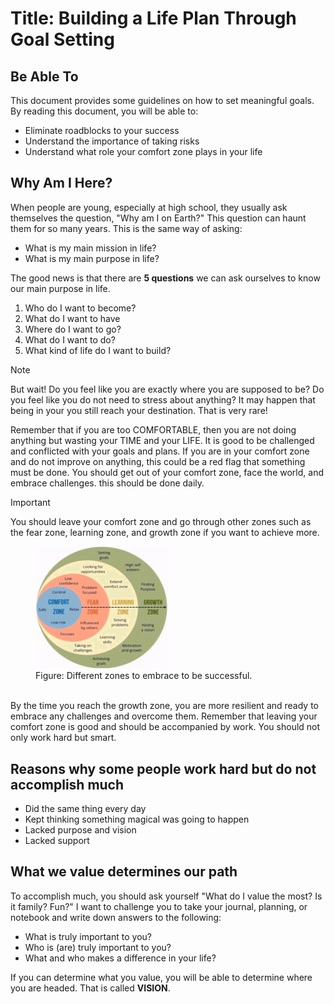 # Title: Building a Life Plan Through Goal Setting

## Be Able To
This document provides some guidelines on how to set meaningful goals. By reading this document, you will be able to:
* Eliminate roadblocks to your success
* Understand the importance of taking risks
* Understand what role your comfort zone plays in your life

## Why Am I Here?
When people are young, especially at high school, they usually ask themselves the question, "Why am I on Earth?" This question can haunt them for so many years. This is the same way of asking:
* What is my main mission in life?
* What is my main purpose in life?
  
The good news is that there are **5 questions** we can ask ourselves to know our main purpose in life.
1. Who do I want to become?
2. What do I want to have
3. Where do I want to go?
4. What do I want to do?
5. What kind of life do I want to build?

> [!NOTE]
> But wait! Do you feel like you are exactly where you are supposed to be? Do you feel like you do not need to stress about anything? It may happen that being in your  you still reach your destination. That is very rare!

Remember that if you are too COMFORTABLE, then you are not doing anything but wasting your TIME and your LIFE. It is good to be challenged and conflicted with your goals and plans.
If you are in your comfort zone and do not improve on anything, this could be a red flag that something must be done. You should get out of your comfort zone, face the world, and embrace challenges. this should be done daily.

> [!IMPORTANT]
> You should leave your comfort zone and go through other zones such as the fear zone, learning zone, and growth zone if you want to achieve more.

<figure>
  <img src="https://github.com/Songonge/Activities/blob/main/docs/ComfortZone.png" width=50% height=50% alt="alt text">
  <figcaption>Figure: Different zones to embrace to be successful.</figcaption>
</figure>
<br>
By the time you reach the growth zone, you are more resilient and ready to embrace any challenges and overcome them.
Remember that leaving your comfort zone is good and should be accompanied by work. You should not only work hard but smart.

## Reasons why some people work hard but do not accomplish much
- Did the same thing every day
- Kept thinking something magical was going to happen
- Lacked purpose and vision
- Lacked support

## What we value determines our path
To accomplish much, you should ask yourself "What do I value the most? Is it family? Fun?"
I want to challenge you to take your journal, planning, or notebook and write down answers to the following:
+ What is truly important to you?
+ Who is (are) truly important to you?
+ What and who makes a difference in your life?
  
If you can determine what you value, you will be able to determine where you are headed. That is called **VISION**.



